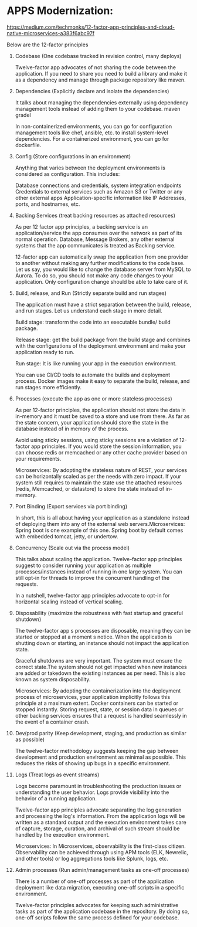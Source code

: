 
# APPS Modernization: 

https://medium.com/techmonks/12-factor-app-principles-and-cloud-native-microservices-a383f6abc97f

Below are the 12-factor principles

1) Codebase (One codebase tracked in revision control, many deploys)
	
	Twelve-factor app advocates of not sharing the code between the application. If you need to share you need to build a library and make it as a dependency and manage through package repository like maven.
	
	
2) Dependencies (Explicitly declare and isolate the dependencies)

	It talks about managing the dependencies externally using dependency management tools instead of adding them to your codebase.
	maven gradel 
	
	In non-containerized environments, you can go for configuration management tools like chef, ansible, etc. to install system-level dependencies.
	For a containerized environment, you can go for dockerfile.
	
	
3) Config (Store configurations in an environment)
	
	Anything that varies between the deployment environments is considered as configuration. This includes:
	
	Database connections and credentials, system integration endpoints
	Credentials to external services such as Amazon S3 or Twitter or any other external apps
	Application-specific information like IP Addresses, ports, and hostnames, etc.

4) Backing Services (treat backing resources as attached resources)

	As per 12 factor app principles, a backing service is an application/service the app consumes over the network as part of its normal operation. Database, Message Brokers, any other external systems that the app communicates is treated as Backing service.

	12-factor app can automatically swap the application from one provider to another without making any further modifications to the code base. Let us say, you would like to change the database server from MySQL to Aurora. To do so, you should not make any code changes to your application. Only configuration change should be able to take care of it.

5) Build, release, and Run (Strictly separate build and run stages)
	
	The application must have a strict separation between the build, release, and run stages. Let us understand each stage in more detail.

	Build stage: transform the code into an executable bundle/ build package.

	Release stage: get the build package from the build stage and combines with the configurations of the deployment environment and make your application ready to run.

	Run stage: It is like running your app in the execution environment.

	You can use CI/CD tools to automate the builds and deployment process. Docker images make it easy to separate the build, release, and run stages more efficiently.
	
6) Processes (execute the app as one or more stateless processes)
	
	As per 12-factor principles, the application should not store the data in in-memory and it must be saved to a store and use from there. As far as the state concern, your application should store the state in the database instead of in memory of the process.
	
	Avoid using sticky sessions, using sticky sessions are a violation of 12-factor app principles. If you would store the session information, you can choose redis or memcached or any other cache provider based on your requirements.
	
	Microservices: By adopting the stateless nature of REST, your services can be horizontally scaled as per the needs with zero impact. If your system still requires to maintain the state use the attached resources (redis, Memcached, or datastore) to store the state instead of in-memory.
	

7) Port Binding (Export services via port binding)
	
	In short, this is all about having your application as a standalone instead of deploying them into any of the external web servers.Microservices: Spring boot is one example of this one. Spring boot by default comes with embedded tomcat, jetty, or undertow.
	
	
8) Concurrency (Scale out via the process model)
	
	This talks about scaling the application. Twelve-factor app principles suggest to consider running your application as multiple processes/instances instead of running in one large system. You can still opt-in for threads to improve the concurrent handling of the requests.
	
	In a nutshell, twelve-factor app principles advocate to opt-in for horizontal scaling instead of vertical scaling.
	
	
9) Disposability (maximize the robustness with fast startup and graceful shutdown)

	The twelve-factor app s processes are disposable, meaning they can be started or stopped at a moment s notice. When the application is shutting down or starting, an instance should not impact the application state.

	Graceful shutdowns are very important. The system must ensure the correct state.The system should not get impacted when new instances are added or takedown the existing instances as per need. This is also known as system disposability.
	
	Microservices: By adopting the containerization into the deployment process of microservices, your application implicitly follows this principle at a maximum extent. Docker containers can be started or stopped instantly. Storing request, state, or session data in queues or other backing services ensures that a request is handled seamlessly in the event of a container crash.
	
10) Dev/prod parity (Keep development, staging, and production as similar as possible)

	The twelve-factor methodology suggests keeping the gap between development and production environment as minimal as possible. This reduces the risks of showing up bugs in a specific environment.

11) Logs (Treat logs as event streams)
	
	Logs become paramount in troubleshooting the production issues or understanding the user behavior. Logs provide visibility into the behavior of a running application.

	Twelve-factor app principles advocate separating the log generation and processing the log's information. From the application logs will be written as a standard output and the execution environment takes care of capture, storage, curation, and archival of such stream should be handled by the execution environment.
	
	Microservices: In Microservices, observability is the first-class citizen. Observability can be achieved through using APM tools (ELK, Newrelic, and other tools) or log aggregations tools like Splunk, logs, etc.
	
12) Admin processes (Run admin/management tasks as one-off processes)

	There is a number of one-off processes as part of the application deployment like data migration, executing one-off scripts in a specific environment.

	Twelve-factor principles advocates for keeping such administrative tasks as part of the application codebase in the repository. By doing so, one-off scripts follow the same process defined for your codebase.

